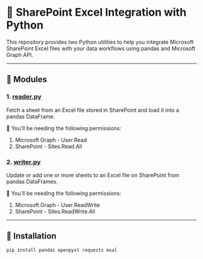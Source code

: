 # 📁 SharePoint Excel Integration with Python

This repository provides two Python utilities to help you integrate Microsoft SharePoint Excel files with your data workflows using pandas and Microsoft Graph API.

---

## 🔧 Modules

### 1. [reader.py](/https://github.com/paulocecco/sharepoint-excel-tools/blob/main/sharepoint-excel-tools/reader.py)

Fetch a sheet from an Excel file stored in SharePoint and load it into a pandas DataFrame.

📝 You'll be needing the following permissions:
1) Microsoft Graph - User.Read
2) SharePoint - Sites.Read.All

### 2. [writer.py](/https://github.com/paulocecco/sharepoint-excel-tools/blob/main/sharepoint-excel-tools/writer.py)

Update or add one or more sheets to an Excel file on SharePoint from pandas DataFrames.

📝 You'll be needing the following permissions:
1) Microsoft Graph - User.ReadWrite
2) SharePoint - Sites.ReadWrite.All

---

## 🚀 Installation

```bash
pip install pandas openpyxl requests msal

